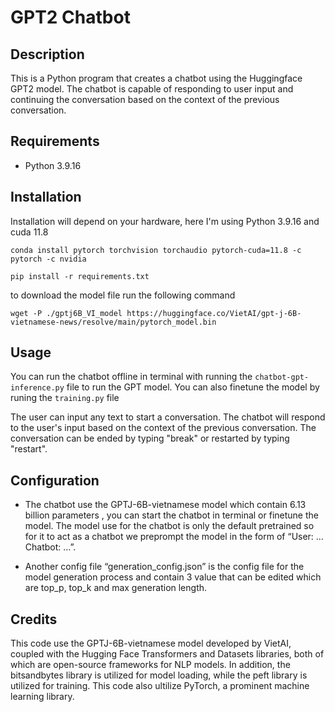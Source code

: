 # GPT2 Chatbot
## Description 
This is a Python program that creates a chatbot using the Huggingface GPT2 model. The chatbot is capable of responding to user input and continuing the conversation based on the context of the previous conversation.

## Requirements 
- Python 3.9.16

## Installation 
Installation will depend on your hardware, here I'm using Python 3.9.16 and cuda 11.8

`conda install pytorch torchvision torchaudio pytorch-cuda=11.8 -c pytorch -c nvidia`

`pip install -r requirements.txt`

to download the model file run the following command

`wget -P ./gptj6B_VI_model https://huggingface.co/VietAI/gpt-j-6B-vietnamese-news/resolve/main/pytorch_model.bin`

## Usage
You can run the chatbot offline in terminal with running the `chatbot-gpt-inference.py` file to run the GPT model. You can also finetune the model by runing the `training.py` file 

The user can input any text to start a conversation. The chatbot will respond to the user's input based on the context of the previous conversation. The conversation can be ended by typing "break" or restarted by typing "restart".

## Configuration
-	The chatbot use the GPTJ-6B-vietnamese model which contain 6.13 billion parameters , you can start the chatbot in terminal or finetune the model. The model use for the chatbot is only the default pretrained so for it to act as a chatbot we preprompt the model in the form of  “User: …  Chatbot: …”.

-	Another config file “generation_config.json” is the config file for the model generation process and contain 3 value that can be edited which are top_p, top_k and max generation length.

## Credits
This code use the GPTJ-6B-vietnamese model developed by VietAI, coupled with the Hugging Face Transformers and Datasets libraries, both of which are open-source frameworks for NLP models. In addition, the bitsandbytes library is utilized for model loading, while the peft library is utilized for training. This code also ultilize PyTorch, a prominent machine learning library.